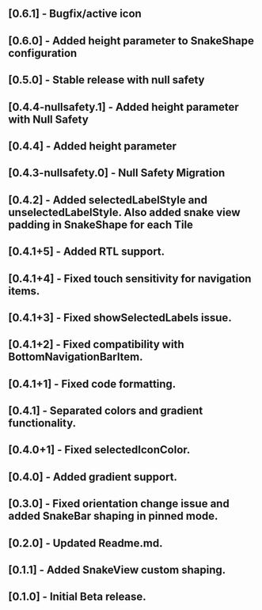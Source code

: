 ## [0.6.1] - Bugfix/active icon

## [0.6.0] - Added height parameter to SnakeShape configuration

## [0.5.0] - Stable release with null safety

## [0.4.4-nullsafety.1] - Added height parameter with Null Safety

## [0.4.4] - Added height parameter

## [0.4.3-nullsafety.0] - Null Safety Migration

## [0.4.2] - Added selectedLabelStyle and unselectedLabelStyle. Also added snake view padding in SnakeShape for each Tile

## [0.4.1+5] - Added RTL support.

## [0.4.1+4] - Fixed touch sensitivity for navigation items.

## [0.4.1+3] - Fixed showSelectedLabels issue.

## [0.4.1+2] - Fixed compatibility with BottomNavigationBarItem.

## [0.4.1+1] - Fixed code formatting.

## [0.4.1] - Separated colors and gradient functionality.

## [0.4.0+1] - Fixed selectedIconColor.

## [0.4.0] - Added gradient support.

## [0.3.0] - Fixed orientation change issue and added SnakeBar shaping in pinned mode.

## [0.2.0] - Updated Readme.md.

## [0.1.1] - Added SnakeView custom shaping.

## [0.1.0] - Initial Beta release.